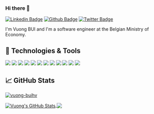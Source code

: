 <!-- 
[![Header](https://raw.githubusercontent.com/
vuong-buihv/
vuong-buihv/master/readme_header.png "Header")](https://github.com/vuong-buihv)
 -->

### Hi there 👋

[![Linkedin Badge](https://img.shields.io/badge/-buihv-0072b1?style=flat&logo=Linkedin&logoColor=white&link=https://www.linkedin.com/in/buihv/)](https://www.linkedin.com/in/buihv/) [![Github Badge](https://img.shields.io/badge/-vuong--buihv-grey?style=flat&logo=github&logoColor=white&link=https://github.com/vuong-buihv/)](https://www.github.com/vuong-buihv/) [![Twitter Badge](https://img.shields.io/badge/-vuong__rocks-00acee?style=flat&logo=twitter&logoColor=white&link=https://twitter.com/vuong_rocks/)](https://www.twitter.com/vuong_rocks/)

I'm Vuong BUI and I'm a software engineer at the Belgian Ministry of Economy.

<!-- 
## &#x270d; Writing

[link](https://github.com/vuong-buihv)
 -->


## 🔧 Technologies & Tools
[![](https://img.shields.io/badge/Code-Java-informational?style=flat&logo=java&logoColor=white&color=2bbc8a)](#")
[![](https://img.shields.io/badge/Code-Spring%20Boot-informational?style=flat&logo=spring&logoColor=white&color=2bbc8a)](/)
[![](https://img.shields.io/badge/Code-TypeScript-informational?style=flat&logo=typescript&logoColor=white&color=2bbc8a)]()
[![](https://img.shields.io/badge/Code-JavaScript-informational?style=flat&logo=javascript&logoColor=white&color=2bbc8a)]("")
![](https://img.shields.io/badge/Code-Angular-informational?style=flat&logo=angular&logoColor=white&color=2bbc8a)
![](https://img.shields.io/badge/Code-Python-informational?style=flat&logo=python&logoColor=white&color=2bbc8a)
![](https://img.shields.io/badge/Code-HTML-informational?style=flat&logo=html5&logoColor=white&color=2bbc8a)
![](https://img.shields.io/badge/Code-CSS-informational?style=flat&logo=css-wizardry&logoColor=white&color=2bbc8a)
![](https://img.shields.io/badge/Tools-Git-informational?style=flat&logo=git&logoColor=white&color=ffdab9 )
![](https://img.shields.io/badge/Tools-PostgreSQL-informational?style=flat&logo=postgresql&logoColor=white&color=ffdab9 )
![](https://img.shields.io/badge/Tools-Docker-informational?style=flat&logo=docker&logoColor=white&color=ffdab9 )
![](https://img.shields.io/badge/Editor-IntelliJ_IDEA-informational?style=flat&logo=intellij-idea&logoColor=white&color=84baec)


## &#x1f4c8; GitHub Stats
<p>
 <a href=#">
  <img src=https://komarev.com/ghpvc/?username=vuong-buihv alt=vuong-buihv />
 </a>
</p>
<a href=#">
  <img align="center" src="https://github-readme-stats.vercel.app/api?username=vuong-buihv&show_icons=true&line_height=40&count_private=true" alt="Vuong's GitHub Stats" />
</a>
<a href=#">
  <img align="center" src="https://github-readme-stats.vercel.app/api/top-langs/?username=vuong-buihv&hide=tex" />
</a>


<!-- links to social media icons -->

<!-- icons with padding -->

[1.1]: http://i.imgur.com/tXSoThF.png (twitter icon with padding)
[2.1]: http://i.imgur.com/0o48UoR.png (github icon with padding)

<!-- icons without padding -->

[1.2]: http://i.imgur.com/wWzX9uB.png (twitter icon without padding)
[2.2]: http://i.imgur.com/9I6NRUm.png (github icon without padding)
[3.2]: https://raw.githubusercontent.com/vuong-buihv/vuong-buihv/main/linkedin-3-16.png (LinkedIn icon without padding)


<!-- links to your social media accounts -->

[3]: https://www.linkedin.com/in/buihv
